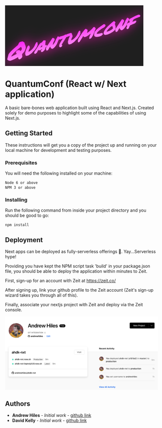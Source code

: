  ![qconf logo](qconf-logo.png "QConf logo")

# QuantumConf (React w/ Next application)

A basic bare-bones web application built using React and Next.js. Created solely for demo purposes to highlight some of the capabilities of using Next.js.

## Getting Started

These instructions will get you a copy of the project up and running on your local machine for development and testing purposes.

### Prerequisites

You will need the following installed on your machine:

```
Node 6 or above
NPM 3 or above
```

### Installing

Run the following command from inside your project directory and you should be good to go:

```
npm install
```

## Deployment

Next apps can be deployed as fully-serverless offerings 🙌. Yay...Serverless hype!

Providing you have kept the NPM script task 'build' in your package.json file, you should be able to deploy the application within minutes to Zeit.

First, sign-up for an account with Zeit at https://zeit.co/

After signing up, link your github profile to the Zeit account (Zeit's sign-up wizard takes you through all of this).

Finally, associate your nextjs project with Zeit and deploy via the Zeit console.

 ![zeit dashboard](zeit-dashboard.png "Zeit dashboard")

## Authors

* **Andrew Hiles** - *Initial work* - [github link](https://github.com/andrewhiles)
* **David Kelly** - *Initial work* - [github link](https://github.com/dkelly93)